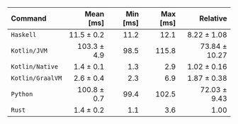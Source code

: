 | Command | Mean [ms] | Min [ms] | Max [ms] | Relative |
|:---|---:|---:|---:|---:|
| `Haskell` | 11.5 ± 0.2 | 11.2 | 12.1 | 8.22 ± 1.08 |
| `Kotlin/JVM` | 103.3 ± 4.9 | 98.5 | 115.8 | 73.84 ± 10.27 |
| `Kotlin/Native` | 1.4 ± 0.1 | 1.3 | 2.9 | 1.02 ± 0.16 |
| `Kotlin/GraalVM` | 2.6 ± 0.4 | 2.3 | 6.9 | 1.87 ± 0.38 |
| `Python` | 100.8 ± 0.7 | 99.4 | 102.5 | 72.03 ± 9.43 |
| `Rust` | 1.4 ± 0.2 | 1.1 | 3.6 | 1.00 |
